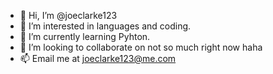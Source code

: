 - 👋 Hi, I’m @joeclarke123
- 👀 I’m interested in languages and coding.
- 🌱 I’m currently learning Pyhton.
- 💞️ I’m looking to collaborate on not so much right now haha
- 📫 Email me at joeclarke123@me.com
